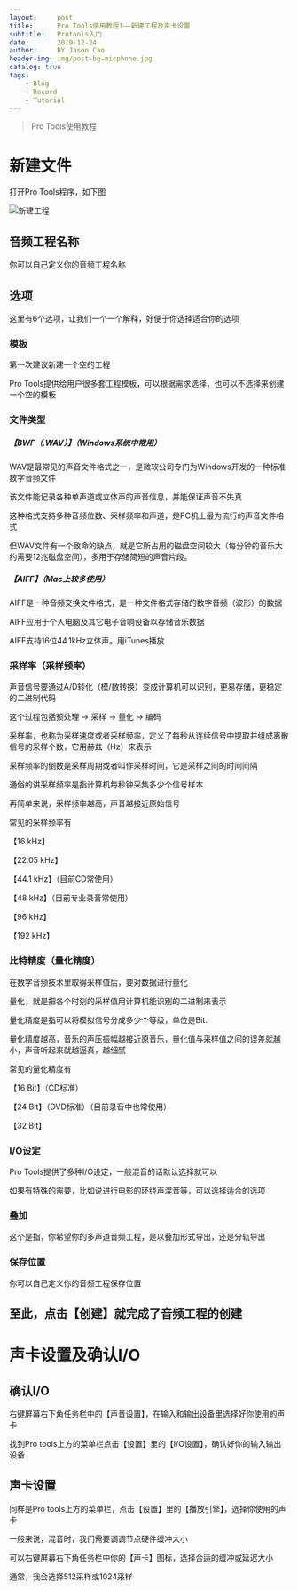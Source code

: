 ```yaml
---
layout:     post
title:      Pro Tools使用教程1——新建工程及声卡设置
subtitle:   Protools入门
date:       2019-12-24
author:     BY Jason Cao
header-img: img/post-bg-micphone.jpg
catalog: true
tags:
    - Blog
    - Record
    - Tutorial
---
```


> Pro Tools使用教程

# 新建文件
打开Pro Tools程序，如下图

![新建工程](http://m.qpic.cn/psc?/V10DFE6N3uScTK/2aGbA7qLSN6GeC6g0ZsuRSjgG4VX8lgHhXNVSO7BDmTPFVBfOOBdBsJxY7YAOqEf4DKDEKWrUaCRd8.eWZVf0W0wp1kPvBcLhfCyqX*opk0!/b&bo=3gKXAgAAAAADB2s!&rf=viewer_4)

## 音频工程名称
你可以自己定义你的音频工程名称

## 选项
这里有6个选项，让我们一个一个解释，好便于你选择适合你的选项

### 模板
第一次建议新建一个空的工程

Pro Tools提供给用户很多套工程模板，可以根据需求选择，也可以不选择来创建一个空的模板

### 文件类型
##### 【BWF（.WAV）】（Windows系统中常用）

WAV是最常见的声音文件格式之一，是微软公司专门为Windows开发的一种标准数字音频文件

该文件能记录各种单声道或立体声的声音信息，并能保证声音不失真

这种格式支持多种音频位数、采样频率和声道，是PC机上最为流行的声音文件格式

但WAV文件有一个致命的缺点，就是它所占用的磁盘空间较大（每分钟的音乐大约需要12兆磁盘空间），多用于存储简短的声音片段。

##### 【AIFF】（Mac上较多使用）
AIFF是一种音频交换文件格式，是一种文件格式存储的数字音频（波形）的数据

AIFF应用于个人电脑及其它电子音响设备以存储音乐数据

AIFF支持16位44.1kHz立体声。用iTunes播放

### 采样率（采样频率）
声音信号要通过A/D转化（模/数转换）变成计算机可以识别，更易存储，更稳定的二进制代码

这个过程包括预处理 -> 采样 -> 量化 -> 编码

采样率，也称为采样速度或者采样频率，定义了每秒从连续信号中提取并组成离散信号的采样个数，它用赫兹（Hz）来表示

采样频率的倒数是采样周期或者叫作采样时间，它是采样之间的时间间隔

通俗的讲采样频率是指计算机每秒钟采集多少个信号样本

再简单来说，采样频率越高，声音越接近原始信号

常见的采样频率有

【16 kHz】

【22.05 kHz】

【44.1 kHz】（目前CD常使用）

【48 kHz】（目前专业录音常使用）

【96 kHz】

【192 kHz】

### 比特精度（量化精度）
在数字音频技术里取得采样值后，要对数据进行量化

量化，就是把各个时刻的采样值用计算机能识别的二进制来表示

量化精度是指可以将模拟信号分成多少个等级，单位是Bit.

量化精度越高，音乐的声压振幅越接近原音乐，量化值与采样值之间的误差就越小，声音听起来就越逼真，越细腻

常见的量化精度有

【16 Bit】（CD标准）

【24 Bit】（DVD标准）（目前录音中也常使用）

【32 Bit】

### I/O设定
Pro Tools提供了多种I/O设定，一般混音的话默认选择就可以

如果有特殊的需要，比如说进行电影的环绕声混音等，可以选择适合的选项

### 叠加
这个是指，你希望你的多声道音频工程，是以叠加形式导出，还是分轨导出

### 保存位置
你可以自己定义你的音频工程保存位置

## 至此，点击【创建】就完成了音频工程的创建

# 声卡设置及确认I/O

## 确认I/O
右键屏幕右下角任务栏中的【声音设置】，在输入和输出设备里选择好你使用的声卡

找到Pro tools上方的菜单栏点击【设置】里的【I/O设置】，确认好你的输入输出设备

## 声卡设置

同样是Pro tools上方的菜单栏，点击【设置】里的【播放引擎】，选择你使用的声卡

一般来说，混音时，我们需要调调节点硬件缓冲大小

可以右键屏幕右下角任务栏中你的【声卡】图标，选择合适的缓冲或延迟大小

通常，我会选择512采样或1024采样

